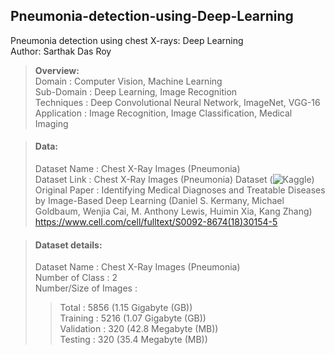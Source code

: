 ## Pneumonia-detection-using-Deep-Learning
Pneumonia detection using chest X-rays: Deep Learning <br /> 
Author: Sarthak Das Roy

> __Overview:__  
> Domain             : Computer Vision, Machine Learning <br /> 
> Sub-Domain         : Deep Learning, Image Recognition <br />
> Techniques         : Deep Convolutional Neural Network, ImageNet, VGG-16 <br />
> Application        : Image Recognition, Image Classification, Medical Imaging <br />

> #### Data:  
> Dataset Name     : Chest X-Ray Images (Pneumonia) <br /> 
> Dataset Link     : Chest X-Ray Images (Pneumonia) Dataset (![Kaggle](https://www.kaggle.com/paultimothymooney/chest-xray-pneumonia)) <br /> 
> Original Paper   : Identifying Medical Diagnoses and Treatable Diseases by Image-Based Deep Learning
                   (Daniel S. Kermany, Michael Goldbaum, Wenjia Cai, M. Anthony Lewis, Huimin Xia, Kang Zhang)
                   https://www.cell.com/cell/fulltext/S0092-8674(18)30154-5 <br /> 

> #### Dataset details:
> Dataset Name            : Chest X-Ray Images (Pneumonia) <br /> 
> Number of Class         : 2 <br /> 
> Number/Size of Images   :  <br /> 
>> Total      : 5856 (1.15 Gigabyte (GB)) <br /> 
>> Training   : 5216 (1.07 Gigabyte (GB)) <br /> 
>> Validation : 320  (42.8 Megabyte (MB)) <br /> 
>> Testing    : 320  (35.4 Megabyte (MB)) <br /> 
